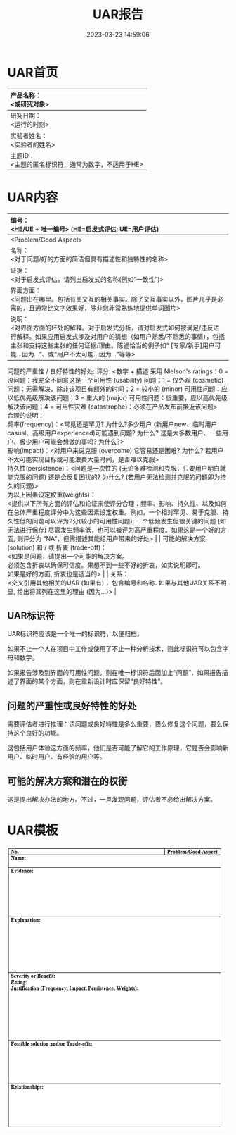 ﻿---
title: UAR报告
date: 2023-03-23 14:59:06
summary: 本文分享UAR报告的写法。
tags:
- 人机交互
- 软件工程
categories:
- 软件工程
---

# UAR首页

| 产品名称：<br>\<或研究对象\> |
|:----|
| 研究日期：<br>\<运行的时刻\> |
| 实验者姓名：<br> \<实验者的姓名\> |
| 主题ID：<br>\<主题的匿名标识符，通常为数字，不适用于HE\> |

# UAR内容

| 编号：<br>\<HE/UE + 唯一编号\> (HE=启发式评估; UE=用户评估) |
|:----|
| \<Problem/Good Aspect\> |
| 名称：<br>\<对于问题/好的方面的简洁但具有描述性和独特性的名称\> |
| 证据：<br>\<对于启发式评估，请列出启发式的名称(例如“一致性”)\> |
| 界面方面：<br>\<问题出在哪里。包括有关交互的相关事实。除了交互事实以外，图片几乎是必需的，且通常比文字效果好，除非您非常熟练地提供单词图片\> |
| 说明：<br>\<对界面方面的坏处的解释。对于启发式分析，请对启发式如何被满足/违反进行解释。如果应用启发式涉及对用户的猜想（如用户熟悉/不熟悉的事情），包括主张和支持这些主张的任何证据/理由。陈述恰当的例子如“ [专家/新手]用户可能…因为…”、或“用户不太可能…因为…”等等\> |
问题的严重性 / 良好特性的好处:
评分: <数字 + 描述 采用 Nielson's ratings：0 = 没问题：我完全不同意这是一个可用性 (usability) 问题；1 = 仅外观 (cosmetic) 问题：无需解决，除非该项目有额外的时间；2 = 较小的 (minor) 可用性问题：应以低优先级解决该问题；3 = 重大的 (major) 可用性问题：很重要，应以高优先级解决该问题；4 = 可用性灾难 (catastrophe)：必须在产品发布前接近该问题\><br>合理的说明：<br>频率(frequency)：\<常见还是罕见? 为什么?多少用户 (新用户new、临时用户casual、高级用户experienced)可能遇到问题? 为什么? 这是大多数用户、一些用户、极少用户可能会想做的事吗? 为什么?\><br>影响(impact)：\<对用户来说克服 (overcome) 它容易还是困难? 为什么? 若用户不太可能实现目标或可能浪费大量时间，是否难以克服\><br>持久性(persistence)：\<问题是一次性的 (无论多难检测和克服，只要用户明白就能克服的问题) 还是会反复困扰的? 为什么? (若用户无法检测并克服的问题即为持久的问题)\><br>为以上因素设定权重(weights)：<br>\<提供以下所有方面的评估和论证来使评分合理：频率、影响、持久性、以及如何在总体严重程度评分中为这些因素设定权重。例如，一个相对罕见、易于克服、持久性低的问题可以评为2分(较小的可用性问题); 一个低频发生但很关键的问题 (如无法进行保存) 尽管发生频率低，也可以被评为高严重程度。如果这是一个好的方面, 则评分为 “NA”，但需描述其能给用户带来的好处\> |
| 可能的解决方案 (solution) 和 / 或 折衷 (trade-off)：<br>\<如果是问题，请提出一个可能的解决方案。<br>必须包含折衷以确保可信度。果想不到一些不好的折衷，如实说明即可。<br>如果是好的方面, 折衷也是适当的\> |
| 关系：<br>\<交叉引用其他相关的UAR (如果有) ，包含编号和名称. 如果与其他UAR关系不明显, 给出将其列在这里的理由 (因为…)\> |

## UAR标识符

UAR标识符应该是一个唯一的标识符，以便归档。

如果不止一个人在项目中工作或使用了不止一种分析技术，则此标识符可以包含字母和数字。

如果报告涉及到界面的可用性问题，则在唯一标识符后面加上“问题”，如果报告描述了界面的某个方面，则在重新设计时应保留“良好特性”。

## 问题的严重性或良好特性的好处

需要评估者进行推理：该问题或良好特性是多么重要，要么修复这个问题，要么保持这个良好的功能。

这包括用户体验这方面的频率，他们是否可能了解它的工作原理，它是否会影响新用户、临时用户、有经验的用户等。

## 可能的解决方案和潜在的权衡

这是提出解决办法的地方。不过，一旦发现问题，评估者不必给出解决方案。

# UAR模板

![](../../images/软件工程/UAR报告/1.png)
